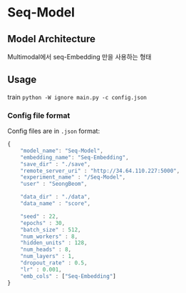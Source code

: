 # Seq-Model

## Model Architecture

Multimodal에서 seq-Embedding 만을 사용하는 형태

## Usage
train
`python -W ignore main.py -c config.json`

### Config file format
Config files are in `.json` format:
```javascript
{
    "model_name": "Seq-Model",
    "embedding_name": "Seq-Embedding",
    "save_dir" : "./save",
    "remote_server_uri" : "http://34.64.110.227:5000",
    "experiment_name" : "/Seq-Model",
    "user" : "SeongBeom",

    "data_dir" : "./data",
    "data_name" : "score",

    "seed" : 22,
    "epochs" : 30,
    "batch_size" : 512,
    "num_workers" : 8,
    "hidden_units" : 128,
    "num_heads" : 8,
    "num_layers" : 1,
    "dropout_rate" : 0.5,
    "lr" : 0.001,
    "emb_cols" : ["Seq-Embedding"]
}

```
